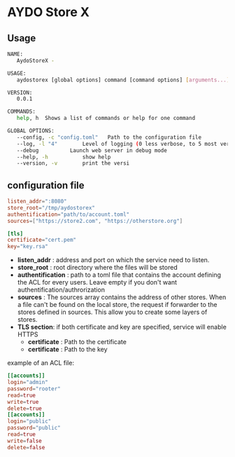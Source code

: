 # AYDO Store X

## Usage
```bash
NAME:
   AydoStoreX -

USAGE:
   aydostorex [global options] command [command options] [arguments...]

VERSION:
   0.0.1

COMMANDS:
   help, h	Shows a list of commands or help for one command

GLOBAL OPTIONS:
   --config, -c "config.toml"	Path to the configuration file
   --log, -l "4"		Level of logging (0 less verbose, to 5 most verbose) default to 4
   --debug			Launch web server in debug mode
   --help, -h			show help
   --version, -v		print the versi
```

## configuration file
```toml
listen_addr=":8080"
store_root="/tmp/aydostorex"
authentification="path/to/account.toml"
sources=["https://store2.com", "https://otherstore.org"]

[tls]
certificate="cert.pem"
key="key.rsa"
```
- **listen_addr** : address and port on which the service need to listen.
- **store_root** : root directory where the files will be stored
- **authentification** : path to a toml file that contains the account defining the ACL for every users. Leave empty if you don't want authentification/authrorization
- **sources** : The sources array contains the address of other stores. When a file can't be found on the local store, the request if forwarder to the stores defined in sources. This allow you to create some layers of stores.
- **TLS  section**:
if both certificate and key are specified, service will enable HTTPS
    - **certificate** : Path to the certificate
    - **certificate** : Path to the key

example of an ACL file:  
```toml
[[accounts]]
login="admin"
password="rooter"
read=true
write=true
delete=true
[[accounts]]
login="public"
password="public"
read=true
write=false
delete=false
```
